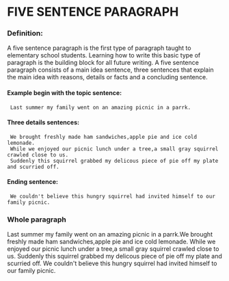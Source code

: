# FIVE SENTENCE PARAGRAPH

### Definition:

A five sentence paragraph is the first type of paragraph taught to elementary school students. Learning how to write this basic type of paragraph is the building block for all future writing. A five sentence paragraph consists of a main idea sentence, three sentences that explain the main idea with reasons, details or facts and a concluding sentence.

#### Example begin with the topic sentence:

     Last summer my family went on an amazing picnic in a parrk.
  
####  Three details sentences:
     
     We brought freshly made ham sandwiches,apple pie and ice cold lemonade.
     While we enjoyed our picnic lunch under a tree,a small gray squirrel crawled close to us.
     Suddenly this squirrel grabbed my delicous piece of pie off my plate and scurried off.
     
####  Ending sentence:

     We couldn't believe this hungry squirrel had invited himself to our family picnic.
     
### Whole paragraph
   Last summer my family went on an amazing picnic in a parrk.We brought freshly made ham sandwiches,apple pie and ice cold lemonade. While we enjoyed our picnic lunch under a tree,a small gray squirrel crawled close to us. Suddenly this squirrel grabbed my delicous piece of pie off my plate and scurried off. We couldn't believe this hungry squirrel had invited himself to our family picnic.   
     
  
  
